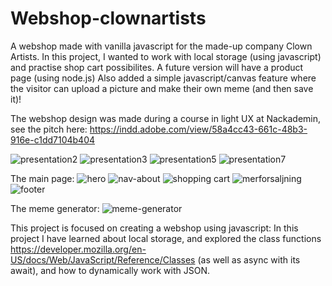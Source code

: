 # Webshop-clownartists

A webshop made with vanilla javascript for the made-up company Clown Artists.
In this project, I wanted to work with local storage (using javascript) and practise shop cart possibilites.
A future version will have a product page (using node.js)
Also added a simple javascript/canvas feature where the visitor can upload a picture and make their own meme (and then save it)!

The webshop design was made during a course in light UX at Nackademin, see the pitch here: https://indd.adobe.com/view/58a4cc43-661c-48b3-916e-c1dd7104b404

![presentation2](https://user-images.githubusercontent.com/30622818/149964228-dda8f683-e03b-40e0-a0d5-2c70af04e095.png)
![presentation3](https://user-images.githubusercontent.com/30622818/149964151-6b7e0280-01b8-4e56-9e35-bbb2b2279189.jpg)
![presentation5](https://user-images.githubusercontent.com/30622818/149964167-490e669b-63ac-4a2a-a070-b9edca330415.jpg)
![presentation7](https://user-images.githubusercontent.com/30622818/149964218-0ecb0303-7616-47a7-bc51-06e5eca1494b.jpg)

The main page:
![hero](https://user-images.githubusercontent.com/30622818/149964685-6e7bdeef-ded9-4afe-9d83-4f57713b96d5.jpg)
![nav-about](https://user-images.githubusercontent.com/30622818/149964704-6ac82c9f-d0e2-408c-9684-89a5601d3354.jpg)
![shopping cart](https://user-images.githubusercontent.com/30622818/149964712-abbe22ab-851e-40f0-93e4-4c0094f2358c.jpg)
![merforsaljning](https://user-images.githubusercontent.com/30622818/149964737-a001d79d-ba23-4878-8b10-bafd7a77ec7d.jpg)
![footer](https://user-images.githubusercontent.com/30622818/149964770-33d597fe-d030-4b36-89e5-b21549756175.jpg)

The meme generator:
![meme-generator](https://user-images.githubusercontent.com/30622818/149964752-bdb3488c-8135-4095-b39a-667af0616697.jpg)

This project is focused on creating a webshop using javascript:
In this project I have learned about local storage, and explored the class functions https://developer.mozilla.org/en-US/docs/Web/JavaScript/Reference/Classes (as well as async with its await), and how to dynamically work with JSON. 
